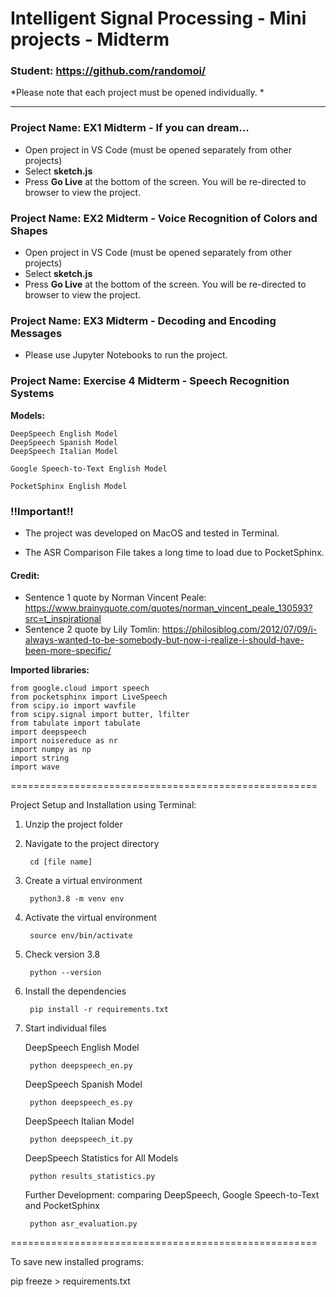 
# Intelligent Signal Processing - Mini projects - Midterm

### Student: https://github.com/randomoi/

*Please note that each project must be opened individually. *
***

### Project Name: EX1 Midterm - If you can dream...

- Open project in VS Code (must be opened separately from other projects)
- Select **sketch.js**
- Press **Go Live** at the bottom of the screen. You will be re-directed to browser to view the project.

### Project Name: EX2 Midterm - Voice Recognition of Colors and Shapes

- Open project in VS Code (must be opened separately from other projects)
- Select **sketch.js**
- Press **Go Live** at the bottom of the screen. You will be re-directed to browser to view the project.

### Project Name: EX3 Midterm - Decoding and Encoding Messages

- Please use Jupyter Notebooks to run the project. 

### Project Name: Exercise 4 Midterm - Speech Recognition Systems

**Models:**

	DeepSpeech English Model
	DeepSpeech Spanish Model
	DeepSpeech Italian Model

	Google Speech-to-Text English Model

	PocketSphinx English Model

### !!Important!!

- The project was developed on MacOS and tested in Terminal.

- The ASR Comparison File takes a long time to load due to PocketSphinx.


#### Credit: 
- Sentence 1 quote by Norman Vincent Peale: https://www.brainyquote.com/quotes/norman_vincent_peale_130593?src=t_inspirational
- Sentence 2 quote by Lily Tomlin: https://philosiblog.com/2012/07/09/i-always-wanted-to-be-somebody-but-now-i-realize-i-should-have-been-more-specific/

**Imported libraries:**

    from google.cloud import speech
    from pocketsphinx import LiveSpeech
    from scipy.io import wavfile
    from scipy.signal import butter, lfilter
    from tabulate import tabulate
    import deepspeech
    import noisereduce as nr
    import numpy as np
    import string
    import wave

=====================================================

Project Setup and Installation using Terminal:

1. Unzip the project folder

2. Navigate to the project directory

	    cd [file name]

3. Create a virtual environment 
	    
        python3.8 -m venv env

4. Activate the virtual environment
	
        source env/bin/activate

5. Check version 3.8 
	
        python --version

6. Install the dependencies 
	
        pip install -r requirements.txt

7. Start individual files

    DeepSpeech English Model

        python deepspeech_en.py

    DeepSpeech Spanish Model

        python deepspeech_es.py

    DeepSpeech Italian Model

        python deepspeech_it.py

    DeepSpeech Statistics for All Models

        python results_statistics.py

    Further Development: comparing DeepSpeech, Google Speech-to-Text and PocketSphinx
    
        python asr_evaluation.py

=====================================================

To save new installed programs:

pip freeze > requirements.txt